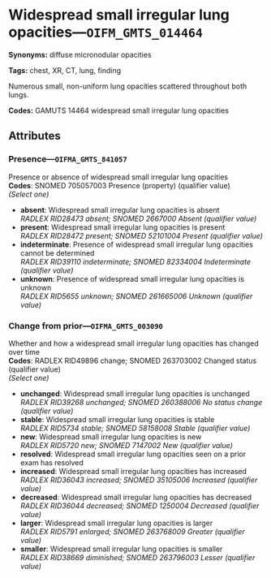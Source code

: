 # Widespread small irregular lung opacities—`OIFM_GMTS_014464`

**Synonyms:** diffuse micronodular opacities

**Tags:** chest, XR, CT, lung, finding

Numerous small, non-uniform lung opacities scattered throughout both lungs.

**Codes:** GAMUTS 14464 widespread small irregular lung opacities

## Attributes

### Presence—`OIFMA_GMTS_841057`

Presence or absence of widespread small irregular lung opacities  
**Codes**: SNOMED 705057003 Presence (property) (qualifier value)  
*(Select one)*

- **absent**: Widespread small irregular lung opacities is absent  
_RADLEX RID28473 absent; SNOMED 2667000 Absent (qualifier value)_
- **present**: Widespread small irregular lung opacities is present  
_RADLEX RID28472 present; SNOMED 52101004 Present (qualifier value)_
- **indeterminate**: Presence of widespread small irregular lung opacities cannot be determined  
_RADLEX RID39110 indeterminate; SNOMED 82334004 Indeterminate (qualifier value)_
- **unknown**: Presence of widespread small irregular lung opacities is unknown  
_RADLEX RID5655 unknown; SNOMED 261665006 Unknown (qualifier value)_

### Change from prior—`OIFMA_GMTS_003090`

Whether and how a widespread small irregular lung opacities has changed over time  
**Codes**: RADLEX RID49896 change; SNOMED 263703002 Changed status (qualifier value)  
*(Select one)*

- **unchanged**: Widespread small irregular lung opacities is unchanged  
_RADLEX RID39268 unchanged; SNOMED 260388006 No status change (qualifier value)_
- **stable**: Widespread small irregular lung opacities is stable  
_RADLEX RID5734 stable; SNOMED 58158008 Stable (qualifier value)_
- **new**: Widespread small irregular lung opacities is new  
_RADLEX RID5720 new; SNOMED 7147002 New (qualifier value)_
- **resolved**: Widespread small irregular lung opacities seen on a prior exam has resolved  
- **increased**: Widespread small irregular lung opacities has increased  
_RADLEX RID36043 increased; SNOMED 35105006 Increased (qualifier value)_
- **decreased**: Widespread small irregular lung opacities has decreased  
_RADLEX RID36044 decreased; SNOMED 1250004 Decreased (qualifier value)_
- **larger**: Widespread small irregular lung opacities is larger  
_RADLEX RID5791 enlarged; SNOMED 263768009 Greater (qualifier value)_
- **smaller**: Widespread small irregular lung opacities is smaller  
_RADLEX RID38669 diminished; SNOMED 263796003 Lesser (qualifier value)_